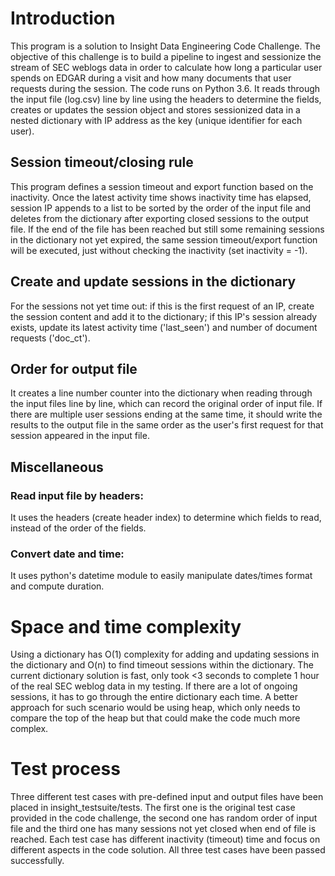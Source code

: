 # Introduction

This program is a solution to Insight Data Engineering Code Challenge. The objective of this challenge is to build a pipeline to ingest and sessionize the stream of SEC weblogs data in order to calculate how long a particular user spends on EDGAR during a visit and how many documents that user requests during the session. The code runs on Python 3.6. It reads through the input file (log.csv) line by line using the headers to determine the fields, creates or updates the session object and stores sessionized data in a nested dictionary with IP address as the key (unique identifier for each user). 


## Session timeout/closing rule
This program defines a session timeout and export function based on the inactivity. Once the latest activity time shows inactivity time has elapsed, session IP appends to a list to be sorted by the order of the input file and deletes from the dictionary after exporting closed sessions to the output file. If the end of the file has been reached but still some remaining sessions in the dictionary not yet expired, the same session timeout/export function will be executed, just without checking the inactivity (set inactivity = -1). 


## Create and update sessions in the dictionary
For the sessions not yet time out: if this is the first request of an IP, create the session content and add it to the dictionary; if this IP's session already exists, update its latest activity time ('last_seen') and number of document requests ('doc_ct').

## Order for output file
It creates a line number counter into the dictionary when reading through the input files line by line, which can record the original order of input file. If there are multiple user sessions ending at the same time, it should write the results to the output file in the same order as the user's first request for that session appeared in the input file.

## Miscellaneous

### Read input file by headers: 
It uses the headers (create header index) to determine which fields to read, instead of the order of the fields. 

### Convert date and time: 
It uses python's datetime module to easily manipulate dates/times format and compute duration.

# Space and time complexity

Using a dictionary has O(1) complexity for adding and updating sessions in the dictionary and O(n) to find timeout sessions within the dictionary. The current dictionary solution is fast, only took <3 seconds to complete 1 hour of the real SEC weblog data in my testing. If there are a lot of ongoing sessions, it has to go through the entire dictionary each time. A better approach for such scenario would be using heap, which only needs to compare the top of the heap but that could make the code much more complex. 

# Test process

Three different test cases with pre-defined input and output files have been placed in insight_testsuite/tests. The first one is the original test case provided in the code challenge, the second one has random order of input file and the third one has many sessions not yet closed when end of file is reached. Each test case has different inactivity (timeout) time and focus on different aspects in the code solution. All three test cases have been passed successfully. 


